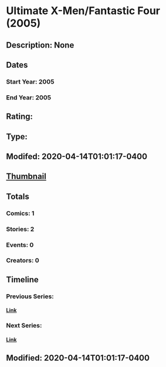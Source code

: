 # Ultimate X-Men/Fantastic Four (2005)
## Description: None
## Dates
### Start Year: 2005
### End Year: 2005
## Rating: 
## Type: 
## Modifed: 2020-04-14T01:01:17-0400
## [Thumbnail](http://i.annihil.us/u/prod/marvel/i/mg/f/a0/4bc5fe98da3c4.jpg)
## Totals
### Comics: 1
### Stories: 2
### Events: 0
### Creators: 0
## Timeline
### Previous Series: 
#### [Link]()
### Next Series: 
#### [Link]()
## Modified: 2020-04-14T01:01:17-0400